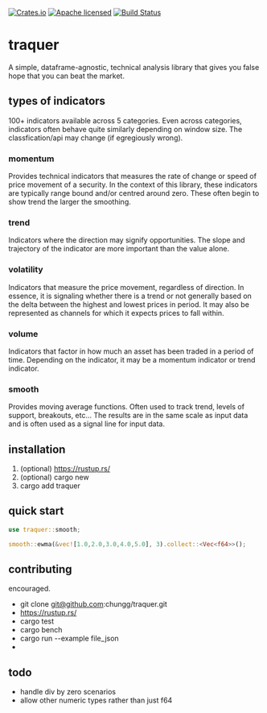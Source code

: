 [![Crates.io][crates-badge]][crates-url]
[![Apache licensed][license-badge]][license-url]
[![Build Status][actions-badge]][actions-url]

[crates-badge]: https://img.shields.io/crates/v/traquer.svg
[crates-url]: https://crates.io/crates/traquer
[license-badge]: https://img.shields.io/badge/license-Apache%20v2-blue.svg
[license-url]: https://github.com/chungg/traquer/blob/main/LICENSE
[actions-badge]: https://github.com/chungg/traquer/actions/workflows/gate.yml/badge.svg
[actions-url]: https://github.com/chungg/traquer/actions?query=branch%3Amain

# traquer

A simple, dataframe-agnostic, technical analysis library that gives you false hope
that you can beat the market.

## types of indicators

100+ indicators available across 5 categories. Even across categories, indicators often
behave quite similarly depending on window size. The classfication/api may change
(if egregiously wrong).

### momentum
Provides technical indicators that measures the rate of change or speed of price
movement of a security. In the context of this library, these indicators are typically
range bound and/or centred around zero. These often begin to show trend the larger the
smoothing.

### trend
Indicators where the direction may signify opportunities. The slope and trajectory of the
indicator are more important than the value alone.

### volatility
Indicators that measure the price movement, regardless of direction. In essence, it is
signaling whether there is a trend or not generally based on the delta between the
highest and lowest prices in period. It may also be represented as channels for which
it expects prices to fall within.

### volume
Indicators that factor in how much an asset has been traded in a period of time. Depending on
the indicator, it may be a momentum indicator or trend indicator.

### smooth
Provides moving average functions. Often used to track trend, levels of support, breakouts, etc...
The results are in the same scale as input data and is often used as a signal line for input data.

## installation
1. (optional) https://rustup.rs/
2. (optional) cargo new <lib name>
3. cargo add traquer

## quick start

```rust
use traquer::smooth;

smooth::ewma(&vec![1.0,2.0,3.0,4.0,5.0], 3).collect::<Vec<f64>>();
```

## contributing
encouraged.

- git clone git@github.com:chungg/traquer.git
- https://rustup.rs/
- cargo test
- cargo bench
- cargo run --example file_json
-
## todo
- handle div by zero scenarios
- allow other numeric types rather than just f64
